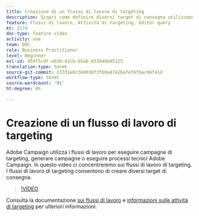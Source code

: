 ```yaml
---
title: Creazione di un flusso di lavoro di targeting
description: Scopri come definire diversi target di consegna utilizzando un flusso di lavoro di targeting.
feature: Flussi di lavoro, Attività di targeting, Editor query
kt: 2174
doc-type: feature video
activity: use
team: DOC
role: Business Practitioner
level: Beginner
exl-id: d54f5cdf-e026-41cb-b5a6-83344bb95125
translation-type: tm+mt
source-git-commit: 137d1e0c36d038f3fb8a4742bafef6fbac96f41d
workflow-type: tm+mt
source-wordcount: '91'
ht-degree: 8%

---
```


# Creazione di un flusso di lavoro di targeting

Adobe Campaign utilizza i flussi di lavoro per eseguire campagne di targeting, generare campagne o eseguire processi tecnici Adobe Campaign. In questo video ci concentreremo sui flussi di lavoro di targeting. I flussi di lavoro di targeting consentono di creare diversi target di consegna.

>[!VIDEO](https://video.tv.adobe.com/v/25605?quality=12)

Consulta la documentazione [sui flussi di lavoro](https://docs.adobe.com/content/help/en/campaign-classic/using/automating-with-workflows/introduction/about-workflows.html)
e [informazioni sulle attività di targeting](https://docs.adobe.com/content/help/en/campaign-classic/using/automating-with-workflows/targeting-activities/about-targeting-activities.html) per ulteriori informazioni.
